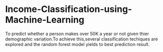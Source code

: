 # Income-Classification-using-Machine-Learning
To predict whether a person makes over 50K a year or not given thier demographic variation.To achieve this,several classification techiques are explored and the random forest model yields to best prediction result.
